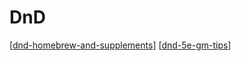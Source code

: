 # DnD

[[dnd-homebrew-and-supplements]]
[[dnd-5e-gm-tips]]

[//begin]: # "Autogenerated link references for markdown compatibility"
[dnd-homebrew-and-supplements]: dnd-homebrew-and-supplements "DnD Homebrew and Supplements"
[dnd-5e-gm-tips]: dnd-5e-gm-tips "DnD 5e GM Tips"
[//end]: # "Autogenerated link references"
